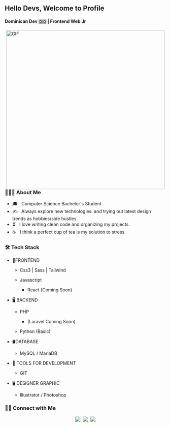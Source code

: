 <h2>Hello Devs, Welcome to Profile</h2>
<h4>Dominican Dev 🇩🇴 | Frontend Web Jr</h4>
<img align="right" alt="GIF" src="https://ugc.kn3.net/i/origin/https://cdn-images-1.medium.com/max/1600/1*IRFhWNqusUWbTsB1hQXhrQ.gif" width="500"/>

<h3> 👨🏻‍💻 About Me </h3>

- 🎓 &nbsp; Computer Science Bachelor's Student
- ✍️ &nbsp; Always explore new technologies. and trying out latest design trends as hobbies/side hustles.
- ⏳ &nbsp; I love writing clean code and organizing my projects.
- ☕ &nbsp; I think a perfect cup of tea is my solution to stress.

<h3>🛠 Tech Stack</h3>


 + 📱FRONTEND
 
    + Css3 | Sass | Tailwind
    
    + Javascript
      + React (Coming Soon)
      
+ 🖥 BACKEND

    + PHP
      + (Laravel Coming Soon)
      
    + Python (Basic) 
    
    
+ 🛢DATABASE

    + MySQL / MariaDB
    
      
- 🔩 TOOLS FOR DEVELOPMENT

    + GIT
    
    
- 🖥️ DESIGNER GRAPHIC
     + Illustrator / Photoshop 


<h3> 🤝🏻 Connect with Me </h3>

<div align="center">
&nbsp;<a href="https://www.instagram.com/Yanugod/"><img src="https://img.shields.io/badge/instagram%20@Yanugod-4a6b7e?style=for-the-badge&logo=instagram&logoColor=white"/></a> 
&nbsp;<a href="https://www.linkedin.com/in/llerlin-yanuel-alc%C3%A1ntara-zapata-824b401bb/"><img src="https://img.shields.io/badge/linkedin%20@Yanugod-344E86?style=for-the-badge&logo=linkedin&logoColor=white"/></a>
&nbsp;<a href="mailto:llerlinalcantara@gmail.com"><img src="https://img.shields.io/badge/Gmail | Hire Me%20-e52b2b?style=for-the-badge&logo=gmail&logoColor=white"/></a>
</div>
